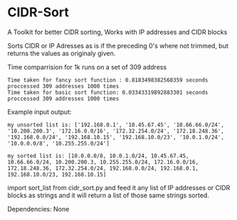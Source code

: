 # CIDR-Sort
A Toolkit for better CIDR sorting, Works with IP addresses and CIDR blocks


Sorts CIDR or IP Adresses as is if the preceding 0's where not trimmed, but returns the values as originaly given.

Time comparrision for 1k runs on a set of 309 address


```
Time taken for fancy sort function : 0.8183498382568359 seconds 
proccessed 309 addresses 1000 times
Time taken for basic sort function: 0.03343319892883301 seconds
proccessed 309 addresses 1000 times
```

Example input output:

``` 
my unsorted list is: ['192.168.0.1', '10.45.67.45', '10.66.66.0/24', '10.200.200.3', '172.16.0.0/16', '172.32.254.0/24', '172.18.248.36', '192.168.0.0/24', '192.168.10.15', '192.168.10.0/23', '10.0.1.0/24', '10.0.0.0/8', '10.255.255.0/24']

my sorted list is: [10.0.0.0/8, 10.0.1.0/24, 10.45.67.45, 10.66.66.0/24, 10.200.200.3, 10.255.255.0/24, 172.16.0.0/16, 172.18.248.36, 172.32.254.0/24, 192.168.0.0/24, 192.168.0.1, 192.168.10.0/23, 192.168.10.15]
```

import sort_list from cidr_sort.py and feed it any list of IP addresses or CIDR blocks as strings and it will return a list of those same strings sorted.

Dependencies: None